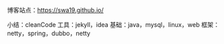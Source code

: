 博客站点：https://swa19.github.io/

小结：cleanCode
工具：jekyll，idea
基础：java，mysql，linux，web
框架：netty，spring，dubbo，netty


